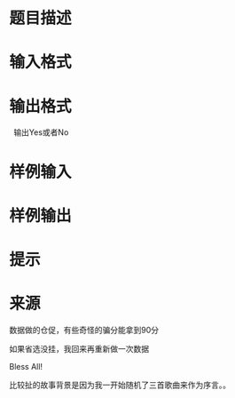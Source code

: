 

# 题目描述



# 输入格式



# 输出格式


  输出Yes或者No<br/>

# 样例输入



# 样例输出



# 提示



# 来源


<p>
数据做的仓促，有些奇怪的骗分能拿到90分
</p>
<p>
如果省选没挂，我回来再重新做一次数据
</p>
<p>
Bless All!
</p>
<p>
比较扯的故事背景是因为我一开始随机了三首歌曲来作为序言。。
</p>
